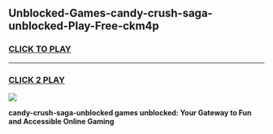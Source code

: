 
## Unblocked-Games-candy-crush-saga-unblocked-Play-Free-ckm4p
<h3>
<a href="https://premium76.site?title=candy-crush-saga-unblocked&ref=22A">CLICK TO PLAY</a></h3>
<hr>

<h3>
<a href="https://premium76.site?title=candy-crush-saga-unblocked&ref=22A">CLICK 2 PLAY</a>
  
</h3>

<a href="https://premium76.site?title=candy-crush-saga-unblocked&ref=22A"><img src="https://clearcache.store/games.png"></a>


**candy-crush-saga-unblocked games unblocked: Your Gateway to Fun and Accessible Online Gaming**
